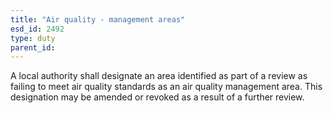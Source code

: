```yaml
---
title: "Air quality - management areas"
esd_id: 2492
type: duty
parent_id:  
---
```


A local authority shall designate an area identified as part of a review as failing to meet air quality standards as an air quality management area. This designation may be amended or revoked as a result of a further review.

